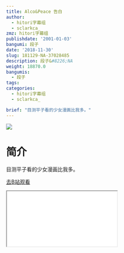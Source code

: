 ```yaml
---
title: Alco&Peace 告白
author:
  - hitori字幕组
  - sclarkca_
zmz: hitori字幕组
publishdate: '2001-01-03'
bangumi: 段子
date: '2018-11-30'
slug: 181129-NA-37028485
description: 段子&#8226;NA
weight: 18870.0
bangumis:
  - 段子
tags:
categories:
  - hitori字幕组
  - sclarkca_

brief: "目测平子看的少女漫画比我多。"
---
```

![](https://i.imgur.com/hFL62xJ.jpg)
# 简介  
目测平子看的少女漫画比我多。  

[去B站观看](https://www.bilibili.com/video/av37028485/)
<div class ="resp-container"><iframe class="testiframe" src="//player.bilibili.com/player.html?aid=37028485"", scrolling="no", allowfullscreen="true" > </iframe></div> 
